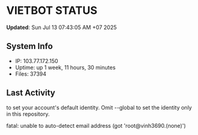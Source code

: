 # VIETBOT STATUS
**Updated**: Sun Jul 13 07:43:05 AM +07 2025

## System Info
- IP: 103.77.172.150
- Uptime: up 1 week, 11 hours, 30 minutes
- Files: 37394

## Last Activity

to set your account's default identity.
Omit --global to set the identity only in this repository.

fatal: unable to auto-detect email address (got 'root@vinh3690.(none)')
